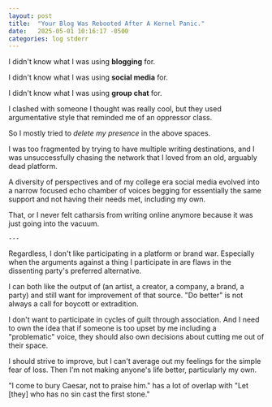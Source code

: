 ```yaml
---
layout: post
title:  "Your Blog Was Rebooted After A Kernel Panic."
date:   2025-05-01 10:16:17 -0500
categories: log stderr 
---
```


<style>article p{
  font-family: monospace;
}</style>


I didn't know what I was using **blogging** for.

I didn't know what I was using **social media** for.

I didn't know what I was using **group chat** for.

I clashed with someone I thought was really cool, but they used argumentative style that reminded me of an oppressor class.

So I mostly tried to *delete my presence* in the above spaces.

I was too fragmented by trying to have multiple writing destinations, and I was unsuccessfully chasing the network that I loved from an old, arguably dead platform.

A diversity of perspectives and of my college era social media evolved into a narrow focused echo chamber of voices begging for essentially the same support and not having their needs met, including my own.

That, or I never felt catharsis from writing online anymore because it was just going into the vacuum.

`---`

Regardless, I don't like participating in a platform or brand war. Especially when the arguments against a thing I participate in are flaws in the dissenting party's preferred alternative.


I can both like the output of (an artist, a creator, a company, a brand, a party) and still want for improvement of that source. "Do better" is not always a call for boycott or extradition.

I don't want to participate in cycles of guilt through association. And I need to own the idea that if someone is too upset by me including a "problematic" voice, they should also own decisions about cutting me out of their space.

I should strive to improve, but I can't average out my feelings for the simple fear of loss. Then I'm not making anyone's life better, particularly my own.

"I come to bury Caesar, not to praise him." has a lot of overlap with "Let [they] who has no sin cast the first stone."
